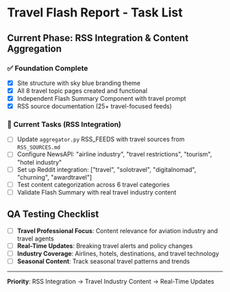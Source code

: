 # Travel Flash Report - Task List

## Current Phase: RSS Integration & Content Aggregation

### ✅ Foundation Complete
- [x] Site structure with sky blue branding theme
- [x] All 8 travel topic pages created and functional
- [x] Independent Flash Summary Component with travel prompt
- [x] RSS source documentation (25+ travel-focused feeds)

### 🚧 Current Tasks (RSS Integration)
- [ ] Update `aggregator.py` RSS_FEEDS with travel sources from `RSS_SOURCES.md`
- [ ] Configure NewsAPI: "airline industry", "travel restrictions", "tourism", "hotel industry"
- [ ] Set up Reddit integration: ["travel", "solotravel", "digitalnomad", "churning", "awardtravel"]
- [ ] Test content categorization across 6 travel categories
- [ ] Validate Flash Summary with real travel industry content

## QA Testing Checklist
- [ ] **Travel Professional Focus**: Content relevance for aviation industry and travel agents
- [ ] **Real-Time Updates**: Breaking travel alerts and policy changes
- [ ] **Industry Coverage**: Airlines, hotels, destinations, and travel technology
- [ ] **Seasonal Content**: Track seasonal travel patterns and trends

---
**Priority**: RSS Integration → Travel Industry Content → Real-Time Updates
